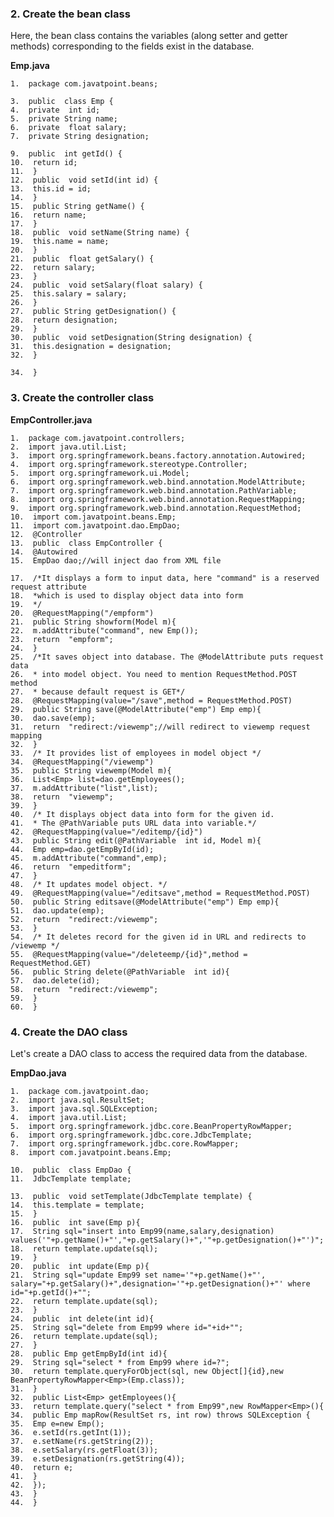 
### 2. Create the bean class

Here, the bean class contains the variables (along setter and getter methods) corresponding to the fields exist in the database.

**Emp.java**

    1.  package com.javatpoint.beans;
    
    3.  public  class Emp {
    4.  private  int id;
    5.  private String name;
    6.  private  float salary;
    7.  private String designation;
    
    9.  public  int getId() {
    10.  return id;
    11.  }
    12.  public  void setId(int id) {
    13.  this.id = id;
    14.  }
    15.  public String getName() {
    16.  return name;
    17.  }
    18.  public  void setName(String name) {
    19.  this.name = name;
    20.  }
    21.  public  float getSalary() {
    22.  return salary;
    23.  }
    24.  public  void setSalary(float salary) {
    25.  this.salary = salary;
    26.  }
    27.  public String getDesignation() {
    28.  return designation;
    29.  }
    30.  public  void setDesignation(String designation) {
    31.  this.designation = designation;
    32.  }
    
    34.  }

### 3. Create the controller class

**EmpController.java**

    1.  package com.javatpoint.controllers;
    2.  import java.util.List;
    3.  import org.springframework.beans.factory.annotation.Autowired;
    4.  import org.springframework.stereotype.Controller;
    5.  import org.springframework.ui.Model;
    6.  import org.springframework.web.bind.annotation.ModelAttribute;
    7.  import org.springframework.web.bind.annotation.PathVariable;
    8.  import org.springframework.web.bind.annotation.RequestMapping;
    9.  import org.springframework.web.bind.annotation.RequestMethod;
    10.  import com.javatpoint.beans.Emp;
    11.  import com.javatpoint.dao.EmpDao;
    12.  @Controller
    13.  public  class EmpController {
    14.  @Autowired
    15.  EmpDao dao;//will inject dao from XML file
    
    17.  /*It displays a form to input data, here "command" is a reserved request attribute
    18.  *which is used to display object data into form
    19.  */
    20.  @RequestMapping("/empform")
    21.  public String showform(Model m){
    22.  m.addAttribute("command", new Emp());
    23.  return  "empform";
    24.  }
    25.  /*It saves object into database. The @ModelAttribute puts request data
    26.  * into model object. You need to mention RequestMethod.POST method
    27.  * because default request is GET*/
    28.  @RequestMapping(value="/save",method = RequestMethod.POST)
    29.  public String save(@ModelAttribute("emp") Emp emp){
    30.  dao.save(emp);
    31.  return  "redirect:/viewemp";//will redirect to viewemp request mapping
    32.  }
    33.  /* It provides list of employees in model object */
    34.  @RequestMapping("/viewemp")
    35.  public String viewemp(Model m){
    36.  List<Emp> list=dao.getEmployees();
    37.  m.addAttribute("list",list);
    38.  return  "viewemp";
    39.  }
    40.  /* It displays object data into form for the given id.
    41.  * The @PathVariable puts URL data into variable.*/
    42.  @RequestMapping(value="/editemp/{id}")
    43.  public String edit(@PathVariable  int id, Model m){
    44.  Emp emp=dao.getEmpById(id);
    45.  m.addAttribute("command",emp);
    46.  return  "empeditform";
    47.  }
    48.  /* It updates model object. */
    49.  @RequestMapping(value="/editsave",method = RequestMethod.POST)
    50.  public String editsave(@ModelAttribute("emp") Emp emp){
    51.  dao.update(emp);
    52.  return  "redirect:/viewemp";
    53.  }
    54.  /* It deletes record for the given id in URL and redirects to /viewemp */
    55.  @RequestMapping(value="/deleteemp/{id}",method = RequestMethod.GET)
    56.  public String delete(@PathVariable  int id){
    57.  dao.delete(id);
    58.  return  "redirect:/viewemp";
    59.  }
    60.  }

### 4. Create the DAO class

Let's create a DAO class to access the required data from the database.

**EmpDao.java**

    1.  package com.javatpoint.dao;
    2.  import java.sql.ResultSet;
    3.  import java.sql.SQLException;
    4.  import java.util.List;
    5.  import org.springframework.jdbc.core.BeanPropertyRowMapper;
    6.  import org.springframework.jdbc.core.JdbcTemplate;
    7.  import org.springframework.jdbc.core.RowMapper;
    8.  import com.javatpoint.beans.Emp;
    
    10.  public  class EmpDao {
    11.  JdbcTemplate template;
    
    13.  public  void setTemplate(JdbcTemplate template) {
    14.  this.template = template;
    15.  }
    16.  public  int save(Emp p){
    17.  String sql="insert into Emp99(name,salary,designation) values('"+p.getName()+"',"+p.getSalary()+",'"+p.getDesignation()+"')";
    18.  return template.update(sql);
    19.  }
    20.  public  int update(Emp p){
    21.  String sql="update Emp99 set name='"+p.getName()+"', salary="+p.getSalary()+",designation='"+p.getDesignation()+"' where id="+p.getId()+"";
    22.  return template.update(sql);
    23.  }
    24.  public  int delete(int id){
    25.  String sql="delete from Emp99 where id="+id+"";
    26.  return template.update(sql);
    27.  }
    28.  public Emp getEmpById(int id){
    29.  String sql="select * from Emp99 where id=?";
    30.  return template.queryForObject(sql, new Object[]{id},new BeanPropertyRowMapper<Emp>(Emp.class));
    31.  }
    32.  public List<Emp> getEmployees(){
    33.  return template.query("select * from Emp99",new RowMapper<Emp>(){
    34.  public Emp mapRow(ResultSet rs, int row) throws SQLException {
    35.  Emp e=new Emp();
    36.  e.setId(rs.getInt(1));
    37.  e.setName(rs.getString(2));
    38.  e.setSalary(rs.getFloat(3));
    39.  e.setDesignation(rs.getString(4));
    40.  return e;
    41.  }
    42.  });
    43.  }
    44.  }

